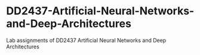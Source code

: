 # DD2437-Artificial-Neural-Networks-and-Deep-Architectures
Lab assignments of DD2437 Artificial Neural Networks and Deep Architectures

